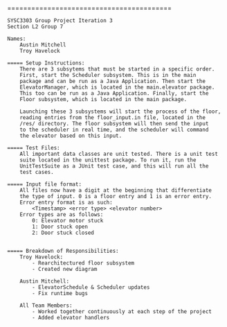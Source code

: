 =========================================
    
    SYSC3303 Group Project Iteration 3
    Section L2 Group 7
    
    Names:
        Austin Mitchell
        Troy Havelock

    ===== Setup Instructions:
        There are 3 subsytems that must be started in a specific order.
        First, start the Scheduler subsystem. This is in the main
        package and can be run as a Java Application. Then start the
        ElevatorManager, which is located in the main.elevator package.
        This too can be run as a Java Application. Finally, start the
        Floor subsystem, which is located in the main package.

        Launching these 3 subsystems will start the process of the floor,
        reading entries from the floor_input.in file, located in the
        /res/ directory. The floor subsystem will then send the input
        to the scheduler in real time, and the scheduler will command
        the elevator based on this input.

    ===== Test Files:
        All important data classes are unit tested. There is a unit test
        suite located in the unittest package. To run it, run the 
        UnitTestSuite as a JUnit test case, and this will run all the
        test cases.
        
    ===== Input file format:
        All files now have a digit at the beginning that differentiate
        the type of input. 0 is a floor entry and 1 is an error entry.
        Error entry format is as such:
            <Timestamp> <error type> <elevator number>
        Error types are as follows:
            0: Elevator motor stuck
            1: Door stuck open
            2: Door stuck closed
        

    ===== Breakdown of Responsibilities:
        Troy Havelock:
            - Rearchitectured floor subsystem
            - Created new diagram

        Austin Mitchell:
            - ElevatorSchedule & Scheduler updates
            - Fix runtime bugs

        All Team Members:
            - Worked together continuously at each step of the project
            - Added elevator handlers